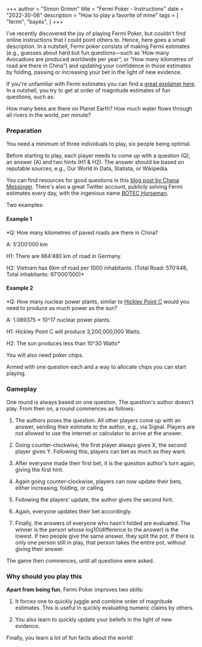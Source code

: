 +++
author = "Simon Grimm"
title = "Fermi Poker - Instructions"
date = "2022-30-06"
description = "How to play a favorite of mine"
tags = [
    "fermi", "bayes",
]
+++



I've recently discovered the joy of playing Fermi Poker, but couldn't find online instructions that I could point others to. Hence, here goes a small description. In a nutshell, Fermi poker consists of making Fermi estimates (e.g., guesses about hard but fun questions—such as ‘How many Avocadoes are produced worldwide per year”, or “How many kilometres of road are there in China”) and updating your confidence in those estimates by folding, passing or increasing your bet in the light of new evidence.

If you're unfamiliar with Fermi estimates you can find a [great explainer here](https://en.wikipedia.org/wiki/Fermi_problem). In a nutshell, you try to get at order of magnitude estimates of fun questions, such as:

How many bees are there on Planet Earth?
How much water flows through all rivers in the world, per minute?

### Preparation

You need a minimum of three individuals to play, six people being optimal.

Before starting to play, each player needs to come up with a question (Q), an answer (A) and two hints (H1 & H2). The answer should be based on reputable sources, e.g., Our World In Data, Statista, or Wikipedia.

You can find resources for good questions in this [blog post by Chana Messinger](https://chanamessinger.com/blog/fermi-problems). There's also a great Twitter account, publicly solving Fermi estimates every day, with the ingenious name [BOTEC Horseman](https://twitter.com/botec_horseman).

Two examples:

#### Example 1

*Q: How many kilometres of paved roads are there in China?

A: 5’200’000 km

H1: There are 664’480 km of road in Germany.

H2: Vietnam has 6km of road per 1000 inhabitants. (Total Road: 570’448, Total inhabitants: 97’000’000)*

#### Example 2

*Q: How many nuclear power plants, similar to [Hickley Point C](https://en.wikipedia.org/wiki/Hinkley_Point_C_nuclear_power_station) would you need to produce as much power as the sun?

A: 1.089375 × 10^17 nuclear power plants.

H1: Hickley Point C will produce 3,200,000,000 Watts.

H2: The sun produces less than 10^30 Watts*

You will also need poker chips.

Armed with one question each and a way to allocate chips you can start playing.

### Gameplay

One round is always based on one question. The question's author doesn't play. From then on, a round commences as follows:

 1. The authors poses the question. All other players come up with an answer, sending their estimate to the author, e.g., via Signal. Players are not allowed to use the internet or calculator to arrive at the answer.

 2. Going counter-clockwise, the first player always gives X, the second player gives Y. Following this, players can bet as much as they want.

 3. After everyone made their first bet, it is the question author's turn again, giving the first hint.

 4. Again going counter-clockwise, players can now update their bets, either increasing, folding, or calling.

 5. Following the players' update, the author gives the second hint.

 6. Again, everyone updates their bet accordingly.

 7. Finally, the answers of everyone who hasn't folded are evaluated. The winner is the person whose log10(difference to the answer) is the lowest. If two people give the same answer, they split the pot. If there is only one person still in play, that person takes the entire pot, without giving their answer.

The game then commences, until all questions were asked.

### Why should you play this


**Apart from being fun**, Fermi Poker improves two skills:

 1. It forces one to quickly juggle and combine order of magnitude estimates. This is useful in quickly evaluating numeric claims by others.

 2. You also learn to quickly update your beliefs in the light of new evidence.

Finally, you learn a lot of fun facts about the world!

